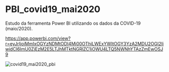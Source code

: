 # PBI_covid19_mai2020
Estudo da ferramenta Power BI utilizando os dados da COVID-19 (maio/2020).

https://app.powerbi.com/view?r=eyJrIjoiMmIxOGYzNDMtODI4Mi00OThjLWExYWItOGY3YzA2MDU2OGI2IiwidCI6ImU0ZjEzM2E5LTJhMTktNGRlZC1iOWU4LTQ5NWNhYTAzZmEwOSJ9

![covid19_mai2020_pbi](https://user-images.githubusercontent.com/92809543/152818549-c7de11c9-8591-44e1-8779-f4e6e08fc75e.png)
